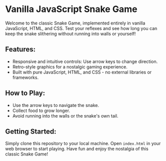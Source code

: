 # Vanilla JavaScript Snake Game
Welcome to the classic Snake Game, implemented entirely in vanilla JavaScript, HTML, and CSS. Test your reflexes and see how long you can keep the snake slithering without running into walls or yourself!

## Features:
+ Responsive and intuitive controls: Use arrow keys to change direction.
+ Retro-style graphics for a nostalgic gaming experience.
+ Built with pure JavaScript, HTML, and CSS - no external libraries or frameworks.

## How to Play:
+ Use the arrow keys to navigate the snake.
+ Collect food to grow longer.
+ Avoid running into the walls or the snake's own tail.

## Getting Started:
Simply clone this repository to your local machine.
Open `index.html` in your web browser to start playing.
Have fun and enjoy the nostalgia of this classic Snake Game! 
